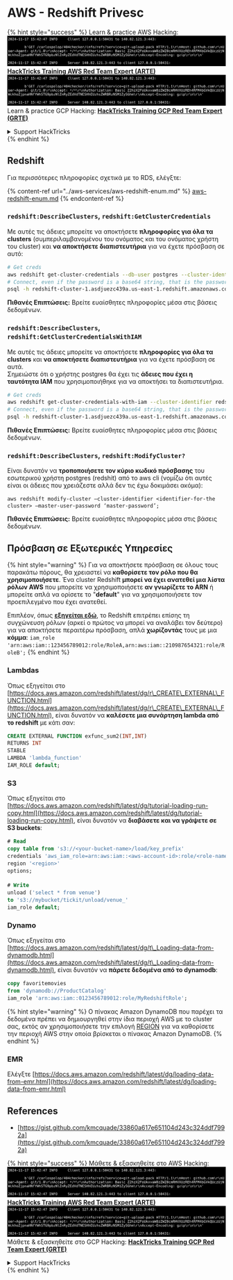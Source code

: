 # AWS - Redshift Privesc

{% hint style="success" %}
Learn & practice AWS Hacking:<img src="../../../.gitbook/assets/image (1).png" alt="" data-size="line">[**HackTricks Training AWS Red Team Expert (ARTE)**](https://training.hacktricks.xyz/courses/arte)<img src="../../../.gitbook/assets/image (1).png" alt="" data-size="line">\
Learn & practice GCP Hacking: <img src="../../../.gitbook/assets/image (2).png" alt="" data-size="line">[**HackTricks Training GCP Red Team Expert (GRTE)**<img src="../../../.gitbook/assets/image (2).png" alt="" data-size="line">](https://training.hacktricks.xyz/courses/grte)

<details>

<summary>Support HackTricks</summary>

* Check the [**subscription plans**](https://github.com/sponsors/carlospolop)!
* **Join the** 💬 [**Discord group**](https://discord.gg/hRep4RUj7f) or the [**telegram group**](https://t.me/peass) or **follow** us on **Twitter** 🐦 [**@hacktricks\_live**](https://twitter.com/hacktricks\_live)**.**
* **Share hacking tricks by submitting PRs to the** [**HackTricks**](https://github.com/carlospolop/hacktricks) and [**HackTricks Cloud**](https://github.com/carlospolop/hacktricks-cloud) github repos.

</details>
{% endhint %}

## Redshift

Για περισσότερες πληροφορίες σχετικά με το RDS, ελέγξτε:

{% content-ref url="../aws-services/aws-redshift-enum.md" %}
[aws-redshift-enum.md](../aws-services/aws-redshift-enum.md)
{% endcontent-ref %}

### `redshift:DescribeClusters`, `redshift:GetClusterCredentials`

Με αυτές τις άδειες μπορείτε να αποκτήσετε **πληροφορίες για όλα τα clusters** (συμπεριλαμβανομένου του ονόματος και του ονόματος χρήστη του cluster) και **να αποκτήσετε διαπιστευτήρια** για να έχετε πρόσβαση σε αυτό:
```bash
# Get creds
aws redshift get-cluster-credentials --db-user postgres --cluster-identifier redshift-cluster-1
# Connect, even if the password is a base64 string, that is the password
psql -h redshift-cluster-1.asdjuezc439a.us-east-1.redshift.amazonaws.com -U "IAM:<username>" -d template1 -p 5439
```
**Πιθανές Επιπτώσεις:** Βρείτε ευαίσθητες πληροφορίες μέσα στις βάσεις δεδομένων.

### `redshift:DescribeClusters`, `redshift:GetClusterCredentialsWithIAM`

Με αυτές τις άδειες μπορείτε να αποκτήσετε **πληροφορίες για όλα τα clusters** και **να αποκτήσετε διαπιστευτήρια** για να έχετε πρόσβαση σε αυτά.\
Σημειώστε ότι ο χρήστης postgres θα έχει τις **άδειες που έχει η ταυτότητα IAM** που χρησιμοποιήθηκε για να αποκτήσει τα διαπιστευτήρια.
```bash
# Get creds
aws redshift get-cluster-credentials-with-iam --cluster-identifier redshift-cluster-1
# Connect, even if the password is a base64 string, that is the password
psql -h redshift-cluster-1.asdjuezc439a.us-east-1.redshift.amazonaws.com -U "IAMR:AWSReservedSSO_AdministratorAccess_4601154638985c45" -d template1 -p 5439
```
**Πιθανές Επιπτώσεις:** Βρείτε ευαίσθητες πληροφορίες μέσα στις βάσεις δεδομένων.

### `redshift:DescribeClusters`, `redshift:ModifyCluster?`

Είναι δυνατόν να **τροποποιήσετε τον κύριο κωδικό πρόσβασης** του εσωτερικού χρήστη postgres (redshit) από το aws cli (νομίζω ότι αυτές είναι οι άδειες που χρειάζεστε αλλά δεν τις έχω δοκιμάσει ακόμα):
```
aws redshift modify-cluster –cluster-identifier <identifier-for-the cluster> –master-user-password ‘master-password’;
```
**Πιθανές Επιπτώσεις:** Βρείτε ευαίσθητες πληροφορίες μέσα στις βάσεις δεδομένων.

## Πρόσβαση σε Εξωτερικές Υπηρεσίες

{% hint style="warning" %}
Για να αποκτήσετε πρόσβαση σε όλους τους παρακάτω πόρους, θα χρειαστεί να **καθορίσετε τον ρόλο που θα χρησιμοποιήσετε**. Ένα cluster Redshift **μπορεί να έχει ανατεθεί μια λίστα ρόλων AWS** που μπορείτε να χρησιμοποιήσετε **αν γνωρίζετε το ARN** ή μπορείτε απλά να ορίσετε το "**default**" για να χρησιμοποιήσετε τον προεπιλεγμένο που έχει ανατεθεί.

Επιπλέον, όπως [**εξηγείται εδώ**](https://docs.aws.amazon.com/redshift/latest/mgmt/authorizing-redshift-service.html), το Redshift επιτρέπει επίσης τη συγχώνευση ρόλων (αρκεί ο πρώτος να μπορεί να αναλάβει τον δεύτερο) για να αποκτήσετε περαιτέρω πρόσβαση, απλά **χωρίζοντάς** τους με μια **κόμμα**: `iam_role 'arn:aws:iam::123456789012:role/RoleA,arn:aws:iam::210987654321:role/RoleB';`
{% endhint %}

### Lambdas

Όπως εξηγείται στο [https://docs.aws.amazon.com/redshift/latest/dg/r\_CREATE\_EXTERNAL\_FUNCTION.html](https://docs.aws.amazon.com/redshift/latest/dg/r\_CREATE\_EXTERNAL\_FUNCTION.html), είναι δυνατόν να **καλέσετε μια συνάρτηση lambda από το redshift** με κάτι σαν:
```sql
CREATE EXTERNAL FUNCTION exfunc_sum2(INT,INT)
RETURNS INT
STABLE
LAMBDA 'lambda_function'
IAM_ROLE default;
```
### S3

Όπως εξηγείται στο [https://docs.aws.amazon.com/redshift/latest/dg/tutorial-loading-run-copy.html](https://docs.aws.amazon.com/redshift/latest/dg/tutorial-loading-run-copy.html), είναι δυνατόν να **διαβάσετε και να γράψετε σε S3 buckets**:
```sql
# Read
copy table from 's3://<your-bucket-name>/load/key_prefix'
credentials 'aws_iam_role=arn:aws:iam::<aws-account-id>:role/<role-name>'
region '<region>'
options;

# Write
unload ('select * from venue')
to 's3://mybucket/tickit/unload/venue_'
iam_role default;
```
### Dynamo

Όπως εξηγείται στο [https://docs.aws.amazon.com/redshift/latest/dg/t\_Loading-data-from-dynamodb.html](https://docs.aws.amazon.com/redshift/latest/dg/t\_Loading-data-from-dynamodb.html), είναι δυνατόν να **πάρετε δεδομένα από το dynamodb**:
```sql
copy favoritemovies
from 'dynamodb://ProductCatalog'
iam_role 'arn:aws:iam::0123456789012:role/MyRedshiftRole';
```
{% hint style="warning" %}
Ο πίνακας Amazon DynamoDB που παρέχει τα δεδομένα πρέπει να δημιουργηθεί στην ίδια περιοχή AWS με το cluster σας, εκτός αν χρησιμοποιήσετε την επιλογή [REGION](https://docs.aws.amazon.com/redshift/latest/dg/copy-parameters-data-source-s3.html#copy-region) για να καθορίσετε την περιοχή AWS στην οποία βρίσκεται ο πίνακας Amazon DynamoDB.
{% endhint %}

### EMR

Ελέγξτε [https://docs.aws.amazon.com/redshift/latest/dg/loading-data-from-emr.html](https://docs.aws.amazon.com/redshift/latest/dg/loading-data-from-emr.html)

## References

* [https://gist.github.com/kmcquade/33860a617e651104d243c324ddf7992a](https://gist.github.com/kmcquade/33860a617e651104d243c324ddf7992a)

{% hint style="success" %}
Μάθετε & εξασκηθείτε στο AWS Hacking:<img src="../../../.gitbook/assets/image (1).png" alt="" data-size="line">[**HackTricks Training AWS Red Team Expert (ARTE)**](https://training.hacktricks.xyz/courses/arte)<img src="../../../.gitbook/assets/image (1).png" alt="" data-size="line">\
Μάθετε & εξασκηθείτε στο GCP Hacking: <img src="../../../.gitbook/assets/image (2).png" alt="" data-size="line">[**HackTricks Training GCP Red Team Expert (GRTE)**<img src="../../../.gitbook/assets/image (2).png" alt="" data-size="line">](https://training.hacktricks.xyz/courses/grte)

<details>

<summary>Support HackTricks</summary>

* Ελέγξτε τα [**σχέδια συνδρομής**](https://github.com/sponsors/carlospolop)!
* **Εγγραφείτε στην** 💬 [**ομάδα Discord**](https://discord.gg/hRep4RUj7f) ή στην [**ομάδα telegram**](https://t.me/peass) ή **ακολουθήστε** μας στο **Twitter** 🐦 [**@hacktricks\_live**](https://twitter.com/hacktricks\_live)**.**
* **Μοιραστείτε κόλπα hacking υποβάλλοντας PRs στα** [**HackTricks**](https://github.com/carlospolop/hacktricks) και [**HackTricks Cloud**](https://github.com/carlospolop/hacktricks-cloud) github repos.

</details>
{% endhint %}
